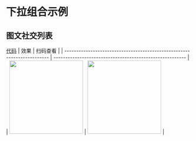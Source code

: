 # 下拉组合示例

## 图文社交列表

[代码](https://github.com/wzs28150/coolui-scroller/tree/master/demo/pages/demo/combined/pics)
| 效果 | 扫码查看 |
| ----------------------------------------------------------------------- | -------------------------------------------------------- |
| <img src="https://test.wzs.pub/pic/pics/pics.jpg" height="200" /> | <img src="/images/pics.png" width="200" /> |

